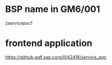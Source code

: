 # BSP name in GM6/001
zservicepoc1

# frontend application
https://github.wdf.sap.corp/i042416/service_poc

